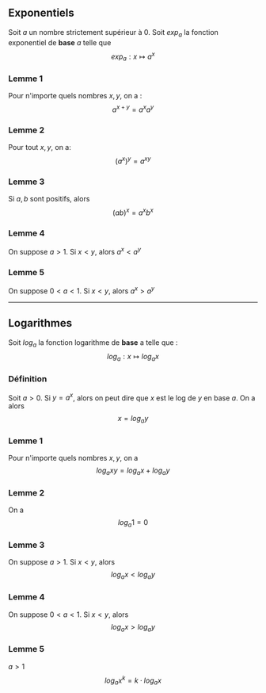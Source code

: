 ## Exponentiels
Soit $a$ un nombre strictement supérieur à $0$.
Soit $exp_{a}$ la fonction exponentiel de **base** $a$ telle que $$exp_{a}: x \longmapsto a^{x}$$
### Lemme 1
Pour n'importe quels nombres $x,y$, on a : $$a^{x+y}=a^{x}a^{y}$$

### Lemme 2
Pour tout $x,y$, on a: $$(a^{x})^{y}=a^{xy}$$
### Lemme 3
Si $a,b$ sont positifs, alors $$(ab)^{x}=a^{x}b^{x}$$
### Lemme 4
On suppose $a>1$.
Si $x < y$, alors $a^{x} < a^{y}$

### Lemme 5
On suppose $0<a<1$.
Si $x<y$, alors $a^{x}>a^{y}$

---

## Logarithmes
Soit $log_{a}$ la fonction logarithme de **base** a telle que : $$log_{a}:x\longmapsto log_{a}x$$
### Définition
Soit $a > 0$.
Si $y=a^{x}$, alors on peut dire que $x$ est le log de $y$ en base $a$.
On a alors $$x=log_{a}y$$

### Lemme 1
Pour n'importe quels nombres $x,y$, on a $$log_{a}xy=log_{a}x+log_{a}y$$
### Lemme 2
On a $$log_{a}1=0$$
### Lemme 3
On suppose $a>1$.
Si $x<y$, alors $$log_{a}x<log_{a}y$$
### Lemme 4
On suppose $0<a<1$.
Si $x<y$, alors $$log_{a}x>log_{a}y$$
### Lemme 5
$a>1$
$$log_{a}x^{k}=k \cdot log_{a}x$$
